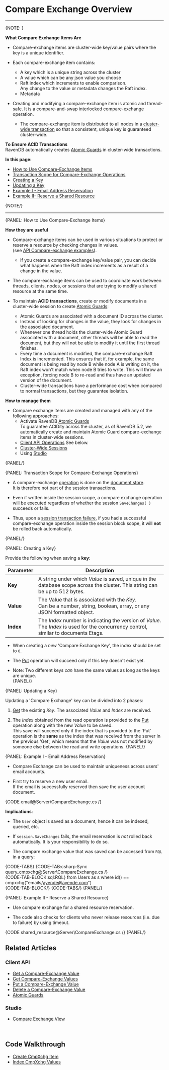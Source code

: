 # Compare Exchange Overview 
---

{NOTE: }

**What Compare Exchange Items Are**  

* Compare-exchange items are cluster-wide key/value pairs where the key is a unique identifier. 

* Each compare-exchange item contains: 
  * A key which is a unique string across the cluster  
  * A value which can be any json value you choose  
  * Raft index which increments to enable comparison.  
    Any change to the value or metadata changes the Raft index.  
  * Metadata  

* Creating and modifying a compare-exchange item is atomic and thread-safe. It is a compare-and-swap interlocked 
  compare-exchange operation.
  * The compare-exchange item is distributed to all nodes in a [cluster-wide transaction](../../../server/clustering/cluster-transactions)
    so that a consistent, unique key is guaranteed cluster-wide.  

**To Ensure ACID Transactions**  
  RavenDB automatically creates [Atomic Guards](../../../client-api/operations/compare-exchange/atomic-guards) 
  in cluster-wide transactions.  


**In this page:**  

  * [How to Use Compare-Exchange Items](../../../client-api/operations/compare-exchange/overview#how-to-use-compare-exchange-items)  
  * [Transaction Scope for Compare-Exchange Operations](../../../client-api/operations/compare-exchange/overview#transaction-scope-for-compare-exchange-operations)  
  * [Creating a Key](../../../client-api/operations/compare-exchange/overview#creating-a-key)  
  * [Updating a Key](../../../client-api/operations/compare-exchange/overview#updating-a-key)  
  * [Example I - Email Address Reservation](../../../client-api/operations/compare-exchange/overview#example-i---email-address-reservation)  
  * [Example II- Reserve a Shared Resource](../../../client-api/operations/compare-exchange/overview#example-ii---reserve-a-shared-resource)  

{NOTE/}

---

{PANEL: How to Use Compare-Exchange Items}

**How they are useful**  

* Compare-exchange items can be used in various situations to protect or reserve a resource by checking changes in values.  
  (see [API Compare-exchange examples](../../../client-api/operations/compare-exchange/overview#example-i---email-address-reservation)).
  * If you create a compare-exchange key/value pair, you can decide what happens when the Raft index increments 
    as a result of a change in the value.

* The compare-exchange items can be used to coordinate work between threads, clients, nodes, or sessions that are 
  trying to modify a shared resource at the same time.  

* To maintain **ACID transactions**, create or modify documents in a cluster-wide session to create [Atomic Guards](../../../client-api/operations/compare-exchange/atomic-guards):  
  * Atomic Guards are associated with a document ID across the cluster.  
  * Instead of looking for changes in the value, they look for changes in the associated document.
  * Whenever one thread holds the cluster-wide Atomic Guard associated with a document, other threads will be able to read the document, 
    but they will not be able to modify it until the first thread finishes.  
  * Every time a document is modified, the compare-exchange Raft Index is incremented. This ensures that if, for example, the 
    same document is being read by node B while node A is writing on it, the Raft index won't match when node B tries to write. 
    This will throw an exception, forcing node B to re-read and thus have an updated version of the document.  
  * Cluster-wide transactions have a performance cost when compared to normal transactions, but they guarantee isolation.  

**How to manage them**  

* Compare exchange items are created and managed with any of the following approaches:
  * Activate RavenDB [Atomic Guards](../../../client-api/operations/compare-exchange/atomic-guards)  
    To guarantee ACIDity across the cluster, 
    as of RavenDB 5.2, we automatically create and maintain Atomic Guard compare-exchange items in cluster-wide sessions.  
  * [Client API Operations](../../../client-api/operations/compare-exchange/overview#transaction-scope-for-compare-exchange-operations) See below.
  * [Cluster-Wide Sessions](../../../client-api/session/cluster-transaction)
  * Using [Studio](../../../studio/database/documents/compare-exchange-view#the-compare-exchange-view)

{PANEL/}

{PANEL: Transaction Scope for Compare-Exchange Operations}


* A compare-exchange [operation](../../../client-api/operations/what-are-operations) 
  is done on the [document store](../../../client-api/what-is-a-document-store).  
  It is therefore not part of the session transactions.  

* Even if written inside the session scope, a compare exchange operation will be executed regardless 
  of whether the session `SaveChanges( )` succeeds or fails.  

* Thus, upon a [session transaction failure](../../../client-api/session/what-is-a-session-and-how-does-it-work#batching), 
  if you had a successful compare-exchange operation inside the session block scope, 
  it will **not** be rolled back automatically.  

{PANEL/}

{PANEL: Creating a Key}

Provide the following when saving a **key**:

| Parameter | Description |
| ------------- | ---- |
| **Key** | A string under which _Value_ is saved, unique in the database scope across the cluster. This string can be up to 512 bytes. |
| **Value** | The Value that is associated with the _Key_. <br/>Can be a number, string, boolean, array, or any JSON formatted object. |
| **Index** | The _Index_ number is indicating the version of _Value_.<br/>The _Index_ is used for the concurrency control, similar to documents Etags. |

* When creating a _new_ 'Compare Exchange Key', the index should be set to `0`.  

* The [Put](../../../client-api/operations/compare-exchange/put-compare-exchange-value) operation will succeed only if this key doesn't exist yet.  

* Note: Two different keys _can_ have the same values as long as the keys are unique.  
{PANEL/}

{PANEL: Updating a Key}

Updating a 'Compare Exchange' key can be divided into 2 phases:

  1. [Get](../../../client-api/operations/compare-exchange/get-compare-exchange-value) the existing _Key_. The associated _Value_ and _Index_ are received.  

  2. The _Index_ obtained from the read operation is provided to the [Put](../../../client-api/operations/compare-exchange/put-compare-exchange-value) operation along with the new _Value_ to be saved.  
     This save will succeed only if the index that is provided to the 'Put' operation is the **same** as the index that was received from the server in the previous 'Get', 
     which means that the _Value_ was not modified by someone else between the read and write operations.
{PANEL/}

{PANEL: Example I - Email Address Reservation}  

* Compare Exchange can be used to maintain uniqueness across users' email accounts.  

* First try to reserve a new user email.  
  If the email is successfully reserved then save the user account document.  

{CODE email@Server\CompareExchange.cs /}  

**Implications**:

* The `User` object is saved as a document, hence it can be indexed, queried, etc.  

* If `session.SaveChanges` fails, the email reservation is _not_ rolled back automatically. It is your responsibility to do so.  

* The compare exchange value that was saved can be accessed from `RQL` in a query:  

{CODE-TABS}
{CODE-TAB:csharp:Sync query_cmpxchg@Server\CompareExchange.cs /}  
{CODE-TAB-BLOCK:sql:RQL}
from Users as s where id() == cmpxchg("emails/ayende@ayende.com")  
{CODE-TAB-BLOCK/}
{CODE-TABS/}
{PANEL/}

{PANEL: Example II - Reserve a Shared Resource}  

* Use compare exchange for a shared resource reservation.  

* The code also checks for clients who never release resources (i.e. due to failure) by using timeout.  

{CODE shared_resource@Server\CompareExchange.cs /}
{PANEL/}

## Related Articles

### Client API

- [Get a Compare-Exchange Value](../../../client-api/operations/compare-exchange/get-compare-exchange-value)
- [Get Compare-Exchange Values](../../../client-api/operations/compare-exchange/get-compare-exchange-values)
- [Put a Compare-Exchange Value](../../../client-api/operations/compare-exchange/delete-compare-exchange-value)
- [Delete a Compare-Exchange Value](../../../client-api/operations/compare-exchange/delete-compare-exchange-value)
- [Atomic Guards](../../../client-api/operations/compare-exchange/atomic-guards)

### Studio

- [Compare Exchange View](../../../studio/database/documents/compare-exchange-view)

<br/>

## Code Walkthrough

- [Create CmpXchg Item](https://demo.ravendb.net/demos/csharp/compare-exchange/create-compare-exchange)  
- [Index CmpXchg Values](https://demo.ravendb.net/demos/csharp/compare-exchange/index-compare-exchange)  

